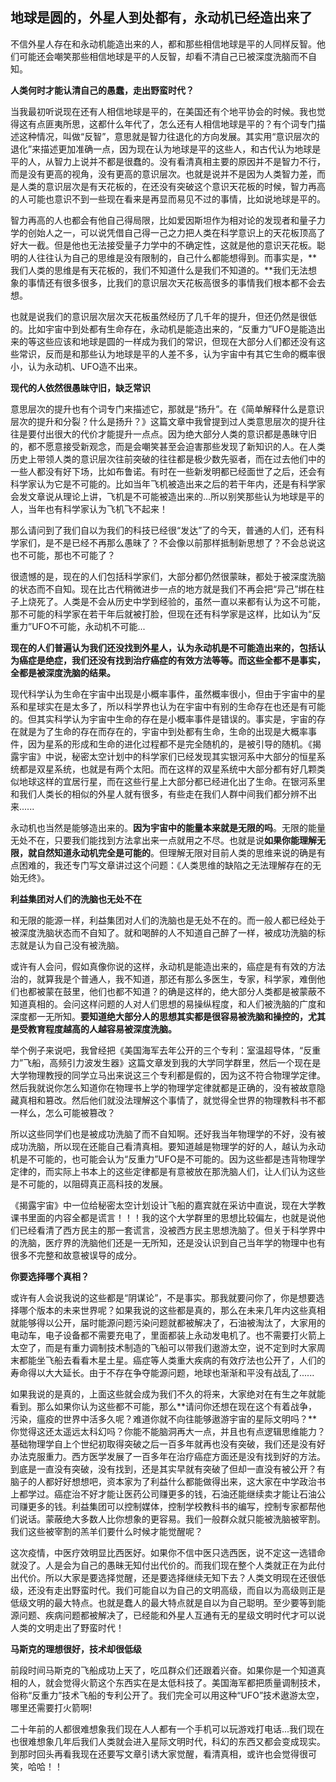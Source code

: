 ## 地球是圆的，外星人到处都有，永动机已经造出来了

不信外星人存在和永动机能造出来的人，都和那些相信地球是平的人同样反智。他们可能还会嘲笑那些相信地球是平的人反智，却看不清自己已被深度洗脑而不自知。


**人类何时才能认清自己的愚蠢，走出野蛮时代？**


当我最初听说现在还有人相信地球是平的，在美国还有个地平协会的时候。我也觉得这有点匪夷所思，这都什么年代了，怎么还有人相信地球是平的？有个词专门描述这种情况，叫做“反智”，意思就是智力往退化的方向发展。其实用“意识层次的退化”来描述更加准确一点，因为现在认为地球是平的这些人，和古代认为地球是平的人，从智力上说并不都是很蠢的。没有看清真相主要的原因并不是智力不行，而是没有更高的视角，没有更高的意识层次。也就是说并不是因为人类智力差，而是人类的意识层次是有天花板的，在还没有突破这个意识天花板的时候，智力再高的人可能也意识不到一些现在看来是再显而易见不过的事情，比如说地球是平的。


智力再高的人也都会有他自己得局限，比如爱因斯坦作为相对论的发现者和量子力学的创始人之一，可以说凭借自己得一己之力把人类在科学意识上的天花板顶高了好大一截。但是他也无法接受量子力学中的不确定性，这就是他的意识天花板。聪明的人往往认为自己的思维是没有限制的，自己什么都能想得到。而事实是，**我们人类的思维是有天花板的，我们不知道什么是我们不知道的。**我们无法想象的事情还有很多很多，比我们的意识层次天花板高很多的事情我们根本都不会去想。


也就是说我们的意识层次层次天花板虽然经历了几千年的提升，但还仍然是很低的。比如宇宙中到处都有生命存在，永动机是能造出来的，“反重力”UFO是能造出来的等这些应该和地球是圆的一样成为我们的常识，但现在大部分人们都还没有这些常识，反而是和那些认为地球是平的人差不多，认为宇宙中有其它生命的概率很小，认为永动机、UFO造不出来。

**现代的人依然很愚昧守旧，缺乏常识**


意思层次的提升也有个词专门来描述它，那就是“扬升”。在《简单解释什么是意识层次的提升和分裂？什么是扬升？》这篇文章中我曾提到过人类意思层次的提升往往是要付出很大的代价才能提升一点点。因为绝大部分人类的意识都是愚昧守旧的，都不愿意接受新观念，而是会嘲笑甚至会迫害那些发现了新知识的人。在人类历史上带领人类的意识层次往前突破的往往都是极少数先驱者，而在过去他们中的一些人都没有好下场，比如布鲁诺。有时在一些新发明都已经面世了之后，还会有科学家认为它是不可能的。比如当年飞机被造出来之后的若干年内，还是有科学家会发文章说从理论上讲，飞机是不可能被造出来的...所以别笑那些认为地球是平的人，当年也有科学家认为飞机飞不起来！


那么请问到了我们自以为我们的科技已经很“发达”了的今天，普通的人们，还有科学家们，是不是已经不再那么愚昧了？不会像以前那样抵制新思想了？不会总说这也不可能，那也不可能了？


很遗憾的是，现在的人们包括科学家们，大部分都仍然很蒙昧，都处于被深度洗脑的状态而不自知。现在比古代稍微进步一点的地方就是我们不再会把“异己”绑在柱子上烧死了。人类是不会从历史中学到经验的，虽然一直以来都有认为这不可能，那不可能的科学家在若干年后就被打脸，但现在还有科学家是这样，比如认为“反重力”UFO不可能，永动机不可能...


**现在的人们普遍认为我们还没找到外星人，认为永动机是不可能造出来的，包括认为癌症是绝症，我们还没有找到治疗癌症的有效方法等等。而这些全都不是事实，全都是被深度洗脑的结果。**


现代科学认为生命在宇宙中出现是小概率事件，虽然概率很小，但由于宇宙中的星系和星球实在是太多了，所以科学界也认为在宇宙中有别的生命存在也还是有可能的。但其实科学认为宇宙中生命的存在是小概率事件是错误的。事实是，宇宙的存在就是为了生命的存在而存在的，宇宙中到处都有生命，生命的出现是大概率事件，因为星系的形成和生命的进化过程都不是完全随机的，是被引导的随机。《揭露宇宙》中说，秘密太空计划中的科学家们已经发现其实银河系中大部分的恒星系统都是双星系统，也就是有两个太阳。而在这样的双星系统中大部分都有好几颗类似地球这样的宜居行星，而在这些行星上大部分都已经进化出了生命。在银河系里和我们人类长的相似的外星人就有很多，有些走在我们人群中间我们都分辨不出来......


永动机也当然是能够造出来的。**因为宇宙中的能量本来就是无限的吗**。无限的能量无处不在，只要我们能找到方法拿出来一点就用之不尽。也就是说**如果你能理解无限，就自然知道永动机完全是可能的**。但理解无限对目前人类的思维来说的确是有点困难的，我还专门写文章讲过这个问题：《人类思维的缺陷之无法理解存在的无始无终》。


**利益集团对人们的洗脑也无处不在**


和无限的能源一样，利益集团对人们的洗脑也是无处不在的。而一般人都已经处于被深度洗脑状态而不自知了。就和喝醉的人不知道自己醉了一样，被成功洗脑的标志就是认为自己没有被洗脑。


或许有人会问，假如真像你说的这样，永动机是能造出来的，癌症是有有效的方法治的，就算我是个普通人，我不知道，那还有那么多医生，专家，科学家，难倒他们也都被蒙在鼓里，他们也都不知道？的确是这样的，绝大部分人类都是被蒙蔽不知道真相的。会问这样问题的人对人们思想的易操纵程度，和人们被洗脑的广度和深度都一无所知。**要知道绝大部分人的思想其实都是很容易被洗脑和操控的，尤其是受教育程度越高的人越容易被深度洗脑。**


举个例子来说吧，我曾经把《美国海军去年公开的三个专利：室温超导体，“反重力”飞船，高频引力波发生器》这篇文章发到我的大学同学群里，然后一个现在是大学物理教授的同学立马出来说这三个专利都是假的，因为这不符合物理学定律。然后我就说你怎么知道你在物理书上学的物理学定律就都是正确的，没有被故意隐藏真相和篡改。然后他们就没法理解这个事情了，就觉得全世界的物理教科书不都一样么，怎么可能被篡改？


所以这些同学们也是被成功洗脑了而不自知啊。还好我当年物理学的不好，没有被成功洗脑，所以现在还能自己看清真相。要知道越是物理学的好的人，越认为永动机是不可能的，也可能会认为“反重力”UFO是不可能的。因为这些都是违背物理学定律的，而实际上书本上的这些定律都是有意被放在那洗脑人们，让人们认为这些是不可能的，以阻碍真正高科技的发展。


《揭露宇宙》中一位给秘密太空计划设计飞船的嘉宾就在采访中直说，现在大学教课书里面的内容全都是谎言！！！我的这个大学群里的思想比较偏左，也就是说他们已经看清了西方民主的那一套谎言，没被西方民主思想洗脑了。但关于科学界中的洗脑，医疗界的洗脑他们还是一无所知，还是没认识到自己当年学的物理中也有很多不完整和故意被误导的成分。


**你要选择哪个真相？**


或许有人会说我说的这些都是“阴谋论”，不是事实。那我就要问你了，你是想要选择哪个版本的未来世界呢？如果我说的这些都是真的，那么在未来几年内这些真相就能够得以公开，届时能源问题污染问题就都被解决了，石油被淘汰了，大家用的电动车，电子设备都不需要充电了，里面都装上永动发电机了。也不需要打火箭上太空了，而是有重力调制技术制造的飞船可以带我们遨游太空，说不定到时大家周末都能坐飞船去看看木星土星。癌症等人类重大疾病的有效疗法也公开了，人们的寿命得以大大延长。由于不存在争夺能源问题，地球也渐渐和平没有战乱了......



如果我说的是真的，上面这些就会成为我们不久的将来，大家绝对在有生之年就能看到。那么如果你认为这些都不可能，那么**请问你还想在现在这个有着战争，污染，瘟疫的世界中活多久呢？难道你就不向往能够遨游宇宙的星际文明吗？**你觉得这还太遥远太科幻吗？你能不能脑洞再大一点，并且也有点逻辑思维能力？基础物理学自上个世纪初取得突破之后一百多年就再也没有突破，我们还是没有好办法克服重力。西方医学发展了一百多年在治疗癌症方面还是没有找到好的方法。到底是一直没有突破，没有找到，还是其实早就有突破了但却一直没有被公开？有脑子的人都好好想想吧，资本家为了利益什么都能做得出来，这大家在中学政治书上都学过。癌症治不好才能让医药公司赚更多的钱，石油还能继续卖才能让石油公司赚更多的钱。利益集团可以控制媒体，控制学校教科书的编写，控制专家都帮他们说话。蒙蔽绝大多数人比你想象的更容易。我们一般群众就只能被洗脑被宰割。我们这些被宰割的羔羊们要什么时候才能觉醒呢？



这次疫情，中医疗效明显比西医好。如果你不信中医只选西医，说不定这一选错命就没了。人是会为自己的愚昧无知付出代价的。而我们现在整个人类就正在为此付出代价。所以大家是要选择觉醒，还是要选择继续无知下去？人类文明现在还很低级，还没有走出野蛮时代。我们可能自以为自己的文明高级，而自以为高级则正是低级文明的最大特点。也就是蠢人的最大特点就是自以为自己聪明。至少要等到能源问题、疾病问题都被解决了，已经能和外星人互通有无的星级文明时代才可以说人类的文明走出了野蛮时代！



**马斯克的理想很好，技术却很低级**



前段时间马斯克的飞船成功上天了，吃瓜群众们还跟着兴奋。如果你是一个知道真相的人，就会觉得火箭这个东西实在是太低科技了。美国海军都把质量调制技术，俗称“反重力”技术飞船的专利公开了。我们完全可以用这种“UFO”技术遨游太空，哪里还需要打火箭啊!



二十年前的人都很难想象我们现在人人都有一个手机可以玩游戏打电话...我们现在也很难想象几年后我们人类就会进入星际文明时代，科幻的东西又都会变成现实。到那时回头再看我现在还要写文章引诱大家觉醒，看清真相，或许也会觉得很可笑，哈哈！！

